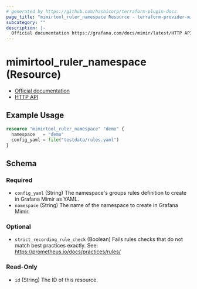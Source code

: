 ```yaml
---
# generated by https://github.com/hashicorp/terraform-plugin-docs
page_title: "mimirtool_ruler_namespace Resource - terraform-provider-mimirtool"
subcategory: ""
description: |-
  Official documentation https://grafana.com/docs/mimir/latest/HTTP API https://grafana.com/docs/mimir/latest/operators-guide/reference-http-api/#ruler
---
```


# mimirtool_ruler_namespace (Resource)

* [Official documentation](https://grafana.com/docs/mimir/latest/)
* [HTTP API](https://grafana.com/docs/mimir/latest/operators-guide/reference-http-api/#ruler)

## Example Usage

```terraform
resource "mimirtool_ruler_namespace" "demo" {
  namespace   = "demo"
  config_yaml = file("testdata/rules.yaml")
}
```

<!-- schema generated by tfplugindocs -->
## Schema

### Required

- `config_yaml` (String) The namespace's groups rules definition to create in Grafana Mimir as YAML.
- `namespace` (String) The name of the namespace to create in Grafana Mimir.

### Optional

- `strict_recording_rule_check` (Boolean) Fails rules checks that do not match best practices exactly. See: https://prometheus.io/docs/practices/rules/

### Read-Only

- `id` (String) The ID of this resource.

